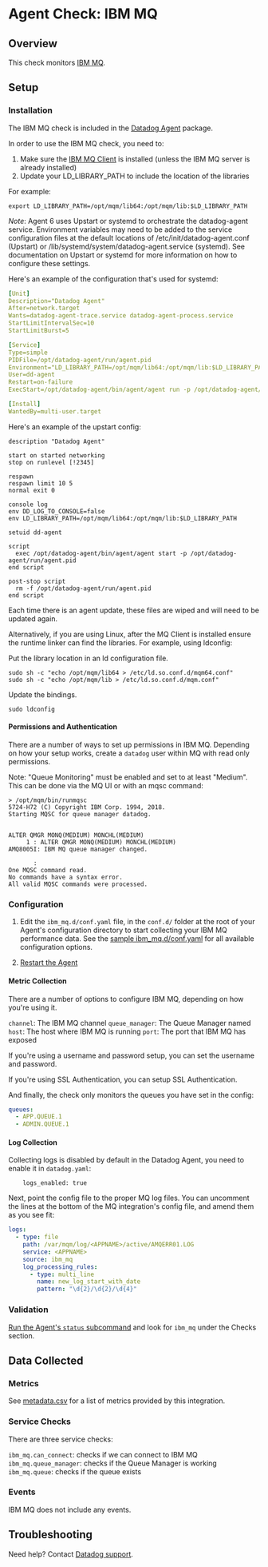 # Agent Check: IBM MQ

## Overview

This check monitors [IBM MQ][1].

## Setup

### Installation

The IBM MQ check is included in the [Datadog Agent][2] package.

In order to use the IBM MQ check, you need to:

1. Make sure the [IBM MQ Client][3] is installed (unless the IBM MQ server is already installed)
2. Update your LD_LIBRARY_PATH to include the location of the libraries

For example:

```
export LD_LIBRARY_PATH=/opt/mqm/lib64:/opt/mqm/lib:$LD_LIBRARY_PATH
```

*Note*: Agent 6 uses Upstart or systemd to orchestrate the datadog-agent service. Environment variables may need to be added to the service configuration files at the default locations of /etc/init/datadog-agent.conf (Upstart) or /lib/systemd/system/datadog-agent.service (systemd). See documentation on Upstart or systemd for more information on how to configure these settings.

Here's an example of the configuration that's used for systemd:

```yaml
[Unit]
Description="Datadog Agent"
After=network.target
Wants=datadog-agent-trace.service datadog-agent-process.service
StartLimitIntervalSec=10
StartLimitBurst=5

[Service]
Type=simple
PIDFile=/opt/datadog-agent/run/agent.pid
Environment="LD_LIBRARY_PATH=/opt/mqm/lib64:/opt/mqm/lib:$LD_LIBRARY_PATH"
User=dd-agent
Restart=on-failure
ExecStart=/opt/datadog-agent/bin/agent/agent run -p /opt/datadog-agent/run/agent.pid

[Install]
WantedBy=multi-user.target
```

Here's an example of the upstart config:

```
description "Datadog Agent"

start on started networking
stop on runlevel [!2345]

respawn
respawn limit 10 5
normal exit 0

console log
env DD_LOG_TO_CONSOLE=false
env LD_LIBRARY_PATH=/opt/mqm/lib64:/opt/mqm/lib:$LD_LIBRARY_PATH

setuid dd-agent

script
  exec /opt/datadog-agent/bin/agent/agent start -p /opt/datadog-agent/run/agent.pid
end script

post-stop script
  rm -f /opt/datadog-agent/run/agent.pid
end script
```

Each time there is an agent update, these files are wiped and will need to be updated again.

Alternatively, if you are using Linux, after the MQ Client is installed ensure the runtime linker can find the libraries. For example, using ldconfig:

Put the library location in an ld configuration file.

```
sudo sh -c "echo /opt/mqm/lib64 > /etc/ld.so.conf.d/mqm64.conf"
sudo sh -c "echo /opt/mqm/lib > /etc/ld.so.conf.d/mqm.conf"
```

Update the bindings.

```
sudo ldconfig
```

#### Permissions and Authentication

There are a number of ways to set up permissions in IBM MQ. Depending on how your setup works, create a `datadog` user within MQ with read only permissions.

Note: "Queue Monitoring" must be enabled and set to at least "Medium". This can be done via the MQ UI or with an mqsc command:

```
> /opt/mqm/bin/runmqsc
5724-H72 (C) Copyright IBM Corp. 1994, 2018.
Starting MQSC for queue manager datadog.


ALTER QMGR MONQ(MEDIUM) MONCHL(MEDIUM)
     1 : ALTER QMGR MONQ(MEDIUM) MONCHL(MEDIUM)
AMQ8005I: IBM MQ queue manager changed.

       :
One MQSC command read.
No commands have a syntax error.
All valid MQSC commands were processed.
```


### Configuration

1. Edit the `ibm_mq.d/conf.yaml` file, in the `conf.d/` folder at the root of your
   Agent's configuration directory to start collecting your IBM MQ performance data.
   See the [sample ibm_mq.d/conf.yaml][4] for all available configuration options.

2. [Restart the Agent][5]

#### Metric Collection

There are a number of options to configure IBM MQ, depending on how you're using it.

`channel`: The IBM MQ channel
`queue_manager`: The Queue Manager named
`host`: The host where IBM MQ is running
`port`: The port that IBM MQ has exposed

If you're using a username and password setup, you can set the username and password.

If you're using SSL Authentication, you can setup SSL Authentication.

And finally, the check only monitors the queues you have set in the config:

```yaml
queues:
  - APP.QUEUE.1
  - ADMIN.QUEUE.1
```

#### Log Collection

Collecting logs is disabled by default in the Datadog Agent, you need to enable it in `datadog.yaml`:
```
    logs_enabled: true
```

Next, point the config file to the proper MQ log files. You can uncomment the lines at the bottom of the MQ integration's config file, and amend them as you see fit:

```yaml
logs:
  - type: file
    path: /var/mqm/log/<APPNAME>/active/AMQERR01.LOG
    service: <APPNAME>
    source: ibm_mq
    log_processing_rules:
      - type: multi_line
        name: new_log_start_with_date
        pattern: "\d{2}/\d{2}/\d{4}"
```

### Validation

[Run the Agent's `status` subcommand][6] and look for `ibm_mq` under the Checks section.

## Data Collected

### Metrics

See [metadata.csv][7] for a list of metrics provided by this integration.

### Service Checks

There are three service checks:

`ibm_mq.can_connect`: checks if we can connect to IBM MQ
`ibm_mq.queue_manager`: checks if the Queue Manager is working
`ibm_mq.queue`: checks if the queue exists

### Events

IBM MQ does not include any events.

## Troubleshooting

Need help? Contact [Datadog support][8].

[1]: https://www.ibm.com/products/mq
[2]: https://app.datadoghq.com/account/settings#agent
[3]: https://developer.ibm.com/messaging/mq-downloads
[4]: https://github.com/DataDog/integrations-core/blob/master/ibm_mq/datadog_checks/ibm_mq/data/conf.yaml.example
[5]: https://docs.datadoghq.com/agent/faq/agent-commands/#start-stop-restart-the-agent
[6]: https://docs.datadoghq.com/agent/faq/agent-commands/#agent-status-and-information
[7]: https://github.com/DataDog/integrations-core/blob/master/ibm_mq/metadata.csv
[8]: https://docs.datadoghq.com/help
